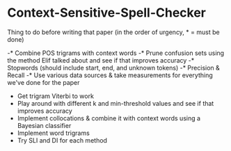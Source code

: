 # Context-Sensitive-Spell-Checker

Thing to do before writing that paper (in the order of urgency, * = must be done)

-* Combine POS trigrams with context words
-* Prune confusion sets using the method Elif talked about and see if that
   improves accuracy
-* Stopwords (should include start, end, and unknown tokens)
-* Precision & Recall
-* Use various data sources & take measurements for everything we've done for the paper


- Get trigram Viterbi to work
- Play around with different k and min-threshold values and see if that
  improves accuracy
- Implement collocations & combine it with context words using a Bayesian
  classifier
- Implement word trigrams
- Try SLI and DI for each method
